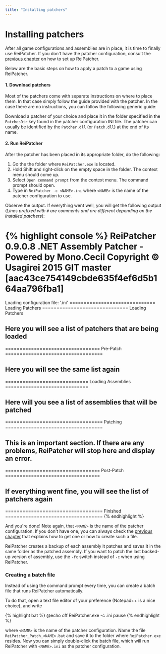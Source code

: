 ```yaml
---
title: "Installing patchers"
---
```


# Installing patchers

After all game configurations and assemblies are in place, it is time to finally use ReiPatcher. If you don't have the patcher configuration, consult the [previous chapter](04_game_configurations.html) on how to set up ReiPatcher.

Below are the basic steps on how to apply a patch to a game using ReiPatcher.

#### 1. Download patchers

Most of the patchers come with separate instructions on where to place them. In that case simply follow the guide provided with the patcher.
In the case there are no instructions, you can follow the following generic guide:

Download a patcher of your choice and place it in the folder specified in the `PatchesDir` key found in the patcher configuration INI file. The patcher can usually be identified by the `Patcher.dll` (or `Patch.dll`) at the end of its name.

#### 2. Run ReiPatcher

After the patcher has been placed in its appropriate folder, do the following:

1. Go the the folder where `ReiPatcher.exe` is located.
2. Hold Shift and right-click on the empty space in the folder. The context menu should come up.
3. Select `Open command prompt` from the context menu. The command prompt should open.
4. Type in `ReiPatcher -c <NAME>.ini` where `<NAME>` is the name of the patcher configuration to use.

Observe the output. If everything went well, you will get the following output (*Lines prefixed with `#` are comments and are different depending on the installed patchers*):

{% highlight console %}
ReiPatcher 0.9.0.8
.NET Assembly Patcher - Powered by Mono.Cecil
Copyright © Usagirei 2015
GIT master [aac43ce754149cbde635f4ef6d5b164aa796fba1]
==============================================================================
Loading configuration file: '<NAME>.ini'
============================== Loading Patchers ==============================
Loading Patchers
## Here you will see a list of patchers that are being loaded
================================= Pre-Patch ==================================
## Here you will see the same list again
============================= Loading Assemblies =============================
## Here will you see a list of assemblies that will be patched
================================== Patching ==================================
## This is an important section. If there are any problems, ReiPatcher will stop here and display an error.
================================= Post-Patch =================================
## If everything went fine, you will see the list of patchers again
================================== Finished ==================================
{% endhighlight %}

And you're done! Note again, that `<NAME>` is the name of the patcher configuration. If you don't have one, you can always check the [previous chapter](04_game_configurations.html) that explains how to get one or how to create such a file.

ReiPatcher creates a backup of each assembly it patches and saves it in the same folder as the patched assembly. If you want to patch the last backed-up version of assembly, use the `-fc` switch instead of `-c` when using ReiPatcher.

### Creating a batch file

Instead of using the command prompt every time, you can create a batch file that runs ReiPatcher automatically.

To do that, open a text file editor of your preference (Notepad++ is a nice choice), and write

{% highlight bat %}
@echo off
ReiPatcher.exe -c <NAME>.ini
pause
{% endhighlight %}

where `<NAME>` is the name of the patcher configuration. Name the file `ReiPatcher_Patch_<NAME>.bat` and save it to the folder where `ReiPatcher.exe` resides. Now you can simply double-click the batch file, which will run ReiPatcher with `<NAME>.ini` as the patcher configuration.

